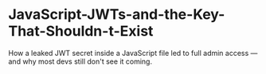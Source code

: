 # JavaScript-JWTs-and-the-Key-That-Shouldn-t-Exist
How a leaked JWT secret inside a JavaScript file led to full admin access — and why most devs still don't see it coming.
